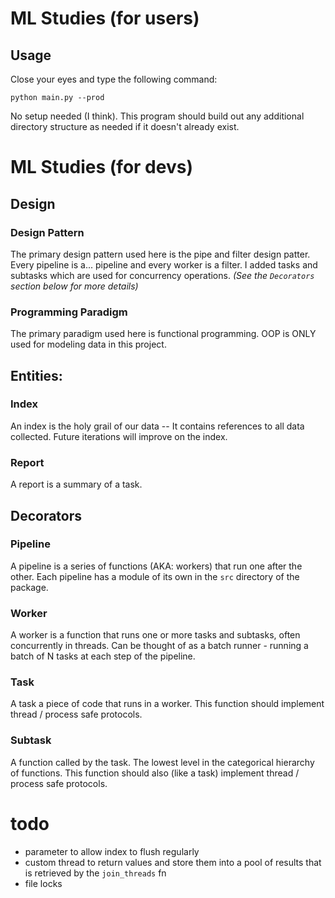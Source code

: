 # ML Studies (for users)

## Usage

Close your eyes and type the following command:

```commandline
python main.py --prod
```

No setup needed (I think).
This program should build out any additional directory structure as needed if it doesn't already exist.

# ML Studies (for devs)

## Design

### Design Pattern
The primary design pattern used here is the pipe and filter design patter.
Every pipeline is a... pipeline and every worker is a filter.
I added tasks and subtasks which are used for concurrency operations.
*(See the `Decorators` section below for more details)*

### Programming Paradigm
The primary paradigm used here is functional programming.
OOP is ONLY used for modeling data in this project.

## Entities:

### Index

An index is the holy grail of our data -- It contains references to all data collected.
Future iterations will improve on the index.

### Report

A report is a summary of a task.

## Decorators

### Pipeline

A pipeline is a series of functions (AKA: workers) that run one after the other.
Each pipeline has a module of its own in the  `src` directory of the package.

### Worker

A worker is a function that runs one or more tasks and subtasks, often concurrently in threads.
Can be thought of as a batch runner - running a batch of N tasks at each step of the pipeline.

### Task

A task a piece of code that runs in a worker.
This function should implement thread / process safe protocols.

### Subtask

A function called by the task.
The lowest level in the categorical hierarchy of functions.
This function should also (like a task) implement thread / process safe protocols.

# todo

- parameter to allow index to flush regularly
- custom thread to return values and store them into a pool of results that is retrieved by the `join_threads` fn
- file locks